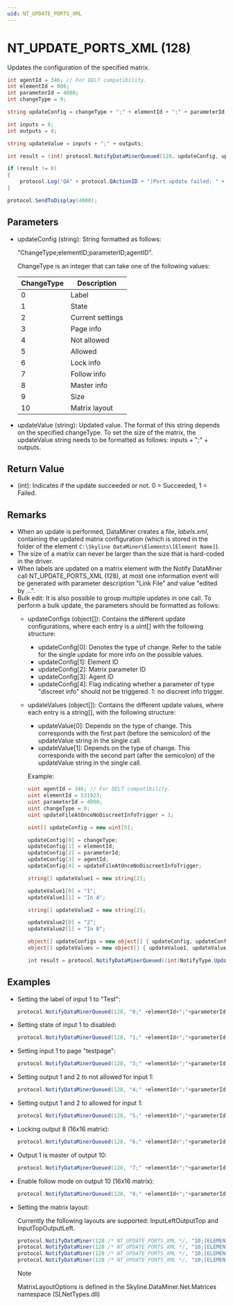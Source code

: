 ```yaml
---
uid: NT_UPDATE_PORTS_XML
---
```


# NT_UPDATE_PORTS_XML (128)

Updates the configuration of the specified matrix.

```csharp
int agentId = 346; // For DELT compatibility.
int elementId = 806;
int parameterId = 4000;
int changeType = 9;

string updateConfig = changeType + ";" + elementId + ";" + parameterId + ";" + agentId;

int inputs = 8;
int outputs = 8;

string updateValue = inputs + ";" + outputs;

int result = (int) protocol.NotifyDataMinerQueued(128, updateConfig, updateValue);

if (result != 0)
{
    protocol.Log("QA" + protocol.QActionID + "|Port update failed: " + updateConfig + ", " + updateValue, LogType.Error, LogLevel.NoLogging);
}

protocol.SendToDisplay(4000);
```

## Parameters

- updateConfig (string): String formatted as follows:

  "ChangeType;elementID;parameterID;agentID".
  
  ChangeType is an integer that can take one of the following values:

  |ChangeType|Description|
  |--- |--- |
  |0|Label|
  |1|State|
  |2|Current settings|
  |3|Page info|
  |4|Not allowed|
  |5|Allowed|
  |6|Lock info|
  |7|Follow info|
  |8|Master info|
  |9|Size|
  |10|Matrix layout<!-- RN 25456, RN 25892 -->|

- updateValue (string): Updated value. The format of this string depends on the specified changeType. To set the size of the matrix, the updateValue string needs to be formatted as follows: inputs + ";" + outputs.

## Return Value

- (int): Indicates if the update succeeded or not. 0 = Succeeded, 1 = Failed.

## Remarks

- When an update is performed, DataMiner creates a file, *labels.xml*, containing the updated matrix configuration (which is stored in the folder of the element `C:\Skyline DataMiner\Elements\[Element Name]`).
- The size of a matrix can never be larger than the size that is hard-coded in the driver.
- When labels are updated on a matrix element with the Notify DataMiner call NT_UPDATE_PORTS_XML (128), at most one information event will be generated with parameter description "Link File" and value "edited by ...".<!-- RN 23052 -->
- Bulk edit: It is also possible to group multiple updates in one call. To perform a bulk update, the parameters should be formatted as follows:
  - updateConfigs (object[]): Contains the different update configurations, where each entry is a uint[] with the following structure:
    - updateConfig[0]: Denotes the type of change. Refer to the table for the single update for more info on the possible values.
    - updateConfig[1]: Element ID
    - updateConfig[2]: Matrix parameter ID
    - updateConfig[3]: Agent ID
    - updateConfig[4]: Flag indicating whether a parameter of type "discreet info" should not be triggered. 1: no discreet info trigger.<!-- RN 23052 -->
  - updateValues (object[]): Contains the different update values, where each entry is a string[], with the following structure:
    - updateValue[0]: Depends on the type of change. This corresponds with the first part (before the semicolon) of the updateValue string in the single call.
    - updateValue[1]: Depends on the type of change. This corresponds with the second part (after the semicolon) of the updateValue string in the single call.

    Example:

    ```csharp
    uint agentId = 346; // For DELT compatibility.
    uint elementId = 531923;
    uint parameterId = 4000;
    uint changeType = 0;
    uint updateFileAtOnceNoDiscreetInfoTrigger = 1;
    
    uint[] updateConfig = new uint[5];
    
    updateConfig[0] = changeType;
    updateConfig[1] = elementId;
    updateConfig[2] = parameterId;
    updateConfig[3] = agentId;
    updateConfig[4] = updateFileAtOnceNoDiscreetInfoTrigger;
    
    string[] updateValue1 = new string[2];
    
    updateValue1[0] = "1";
    updateValue1[1] = "In A";
    
    string[] updateValue2 = new string[2];
    
    updateValue2[0] = "2";
    updateValue2[1] = "In B";
    
    object[] updateConfigs = new object[] { updateConfig, updateConfig };
    object[] updateValues = new object[] { updateValue1, updateValue2 };
    
    int result = protocol.NotifyDataMinerQueued((int)NotifyType.UpdatePortsXml, updateConfigs, updateValues);
    ```

## Examples

- Setting the label of input 1 to "Test":

  ```csharp
  protocol.NotifyDataMinerQueued(128, "0;" +elementId+";"+parameterId+";"+agentId, "1;test");
  ```

- Setting state of input 1 to disabled:

  ```csharp
  protocol.NotifyDataMinerQueued(128, "1;" +elementId+";"+parameterId+";"+agentId, "1;disabled");
  ```

- Setting input 1 to page "testpage":

  ```csharp
  protocol.NotifyDataMinerQueued(128, "3;" +elementId+";"+parameterId+";"+agentId, "1;testpage");
  ```

- Setting output 1 and 2 to not allowed for input 1:

  ```csharp
  protocol.NotifyDataMinerQueued(128, "4;" +elementId+";"+parameterId+";"+agentId, "1;17,18");
  ```

- Setting output 1 and 2 to allowed for input 1:

  ```csharp
  protocol.NotifyDataMinerQueued(128, "5;" +elementId+";"+parameterId+";"+agentId, "1;17,18");
  ```

- Locking output 8 (16x16 matrix):

  ```csharp
  protocol.NotifyDataMinerQueued(128, "6;" +elementId+";"+parameterId+";"+agentId, "24;true");
  ```

- Output 1 is master of output 10:

  ```csharp
  protocol.NotifyDataMinerQueued(128, "7;" +elementId+";"+parameterId+";"+agentId, "17;23");
  ```

- Enable follow mode on output 10 (16x16 matrix):

  ```csharp
  protocol.NotifyDataMinerQueued(128, "8;" +elementId+";"+parameterId+";"+agentId, "26;true");
  ```

- Setting the matrix layout:

  Currently the following layouts are supported: InputLeftOutputTop and InputTopOutputLeft.

  ```csharp
  protocol.NotifyDataMiner(128 /* NT_UPDATE_PORTS_XML */, "10;[ELEMENT_ID];[MATRIX_PARAM_ID];[DMA_ID]", "InputLeftOutputTop");
  protocol.NotifyDataMiner(128 /* NT_UPDATE_PORTS_XML */, "10;[ELEMENT_ID];[MATRIX_PARAM_ID];[DMA_ID]", "InputTopOutputLeft");
  protocol.NotifyDataMiner(128 /* NT_UPDATE_PORTS_XML */, "10;[ELEMENT_ID];[MATRIX_PARAM_ID];[DMA_ID]", MatrixLayoutOptions.INPUT_LEFT_OUTPUT_TOP);
  protocol.NotifyDataMiner(128 /* NT_UPDATE_PORTS_XML */, "10;[ELEMENT_ID];[MATRIX_PARAM_ID];[DMA_ID]", MatrixLayoutOptions.INPUT_TOP_OUTPUT_LEFT);
  ```

  > [!NOTE]
  > MatrixLayoutOptions is defined in the Skyline.DataMiner.Net.Matrices namespace (SLNetTypes.dll)
